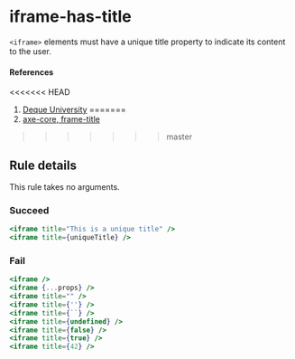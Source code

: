 # iframe-has-title

`<iframe>` elements must have a unique title property to indicate its content to the user.

#### References
<<<<<<< HEAD
1. [Deque University](https://dequeuniversity.com/rules/axe/1.1/frame-title)
=======
1. [axe-core, frame-title](https://dequeuniversity.com/rules/axe/3.2/frame-title)
>>>>>>> master

## Rule details

This rule takes no arguments.

### Succeed
```jsx
<iframe title="This is a unique title" />
<iframe title={uniqueTitle} />
```

### Fail
```jsx
<iframe />
<iframe {...props} />
<iframe title="" />
<iframe title={''} />
<iframe title={``} />
<iframe title={undefined} />
<iframe title={false} />
<iframe title={true} />
<iframe title={42} />
```
